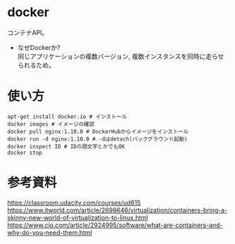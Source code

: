 # docker

コンテナAPI。  

* なぜDockerか?  
同じアプリケーションの複数バージョン, 複数インスタンスを同時に走らせられるため。  

# 使い方
```Console:
apt-get install docker.io # インストール
docker images # イメージの確認
docker pull nginx:1.10.0 # DockerHubからイメージをインストール
docker run -d nginx:1.10.0 # -dはdetach(バックグラウンド起動)
docker inspect ID # IDの頭文字とかでもOK
docker stop
```

# 参考資料
https://classroom.udacity.com/courses/ud615  
https://www.itworld.com/article/2698646/virtualization/containers-bring-a-skinny-new-world-of-virtualization-to-linux.html  
https://www.cio.com/article/2924995/software/what-are-containers-and-why-do-you-need-them.html  
